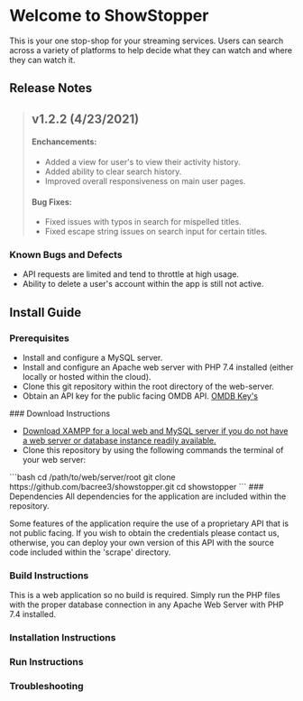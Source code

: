 # Welcome to ShowStopper
This is your one stop-shop for your streaming services. Users can search across a variety of platforms to help decide what they can watch and where they can watch it.

## Release Notes

<blockquote>
  <h2>v1.2.2 (4/23/2021)</h2>
  <h4>Enchancements:</h4>
  <ul>
    <li>Added a view for user's to view their activity history.</li>
    <li>Added ability to clear search history.</li>
    <li>Improved overall responsiveness on main user pages.</li>
  </ul>
  <h4>Bug Fixes:</h4>
  <ul>
    <li>Fixed issues with typos in search for mispelled titles.</li>
    <li>Fixed escape string issues on search input for certain titles.</li>
  </ul>
</blockquote>

### Known Bugs and Defects
<ul>
  <li>API requests are limited and tend to throttle at high usage.</li>
  <li>Ability to delete a user's account within the app is still not active.</li>
</ul>

## Install Guide
### Prerequisites
<ul>
  <li>Install and configure a MySQL server.</li>
  <li>Install and configure an Apache web server with PHP 7.4 installed (either locally or hosted within the cloud).</li>
  <li>Clone this git repository within the root directory of the web-server.</li>
  <li>Obtain an API key for the public facing OMDB API. <a href = "http://www.omdbapi.com/apikey.aspx">OMDB Key's</a></li>
</ul>
### Download Instructions
<ul>
   <li><a href = "https://www.apachefriends.org/download.html">Download XAMPP for a local web and MySQL server if you do not have a web server or database instance readily available.</a></li>
   <li>Clone this repository by using the following commands the terminal of your web server:</li>
</ul>
```bash
cd /path/to/web/server/root
git clone https://github.com/bacree3/showstopper.git
cd showstopper
```
### Dependencies
All dependencies for the application are included within the repository.

Some features of the application require the use of a proprietary API that is not public facing. If you wish to obtain the credentials please contact us, otherwise, you can deploy your own version of this API with the source code included within the 'scrape' directory.
### Build Instructions
This is a web application so no build is required. Simply run the PHP files with the proper database connection in any Apache Web Server with PHP 7.4 installed.
### Installation Instructions
### Run Instructions
### Troubleshooting

